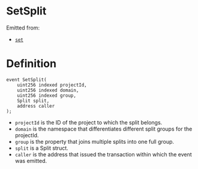 # SetSplit

Emitted from:

* [`set`](../write/set.md)

# Definition

```solidity
event SetSplit(
    uint256 indexed projectId,
    uint256 indexed domain,
    uint256 indexed group,
    Split split,
    address caller
);
```

* `projectId` is the ID of the project to which the split belongs.
* `domain` is the namespace that differentiates different split groups for the projectId.
* `group` is the property that joins multiple splits into one full group.
* `split` is a Split struct.
* `caller` is the address that issued the transaction within which the event was emitted.
